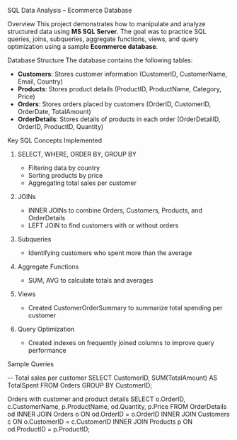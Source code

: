 
SQL Data Analysis – Ecommerce Database

 Overview
This project demonstrates how to manipulate and analyze structured data using **MS SQL Server**. The goal was to practice SQL queries, joins, subqueries, aggregate functions, views, and query optimization using a sample **Ecommerce database**.

Database Structure
The database contains the following tables:

- **Customers**: Stores customer information (CustomerID, CustomerName, Email, Country)
- **Products**: Stores product details (ProductID, ProductName, Category, Price)
- **Orders**: Stores orders placed by customers (OrderID, CustomerID, OrderDate, TotalAmount)
- **OrderDetails**: Stores details of products in each order (OrderDetailID, OrderID, ProductID, Quantity)

 Key SQL Concepts Implemented
1. SELECT, WHERE, ORDER BY, GROUP BY 
   - Filtering data by country  
   - Sorting products by price  
   - Aggregating total sales per customer  

2. JOINs 
   - INNER JOINs to combine Orders, Customers, Products, and OrderDetails  
   - LEFT JOIN to find customers with or without orders  

3. Subqueries  
   - Identifying customers who spent more than the average  

4. Aggregate Functions  
   - SUM, AVG to calculate totals and averages  

5. Views
   - Created CustomerOrderSummary to summarize total spending per customer  

6. Query Optimization 
   - Created indexes on frequently joined columns to improve query performance  

 Sample Queries

-- Total sales per customer
SELECT CustomerID, SUM(TotalAmount) AS TotalSpent
FROM Orders
GROUP BY CustomerID;

 Orders with customer and product details
SELECT o.OrderID, c.CustomerName, p.ProductName, od.Quantity, p.Price
FROM OrderDetails od
INNER JOIN Orders o ON od.OrderID = o.OrderID
INNER JOIN Customers c ON o.CustomerID = c.CustomerID
INNER JOIN Products p ON od.ProductID = p.ProductID;

